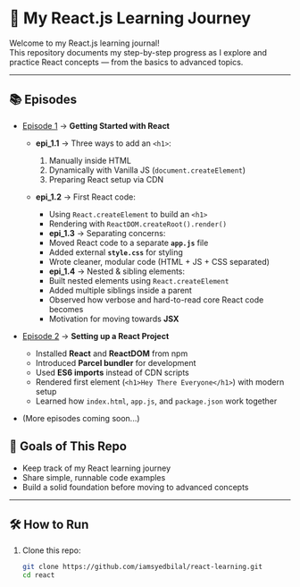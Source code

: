 # 🚀 My React.js Learning Journey

Welcome to my React.js learning journal!  
This repository documents my step-by-step progress as I explore and practice React concepts — from the basics to advanced topics.

---

## 📚 Episodes

- [Episode 1](./epi_1) → **Getting Started with React**

  - **epi_1.1** → Three ways to add an `<h1>`:
    1. Manually inside HTML
    2. Dynamically with Vanilla JS (`document.createElement`)
    3. Preparing React setup via CDN
  - **epi_1.2** → First React code:

    - Using `React.createElement` to build an `<h1>`
    - Rendering with `ReactDOM.createRoot().render()`
    - **epi_1.3** → Separating concerns:
    - Moved React code to a separate **`app.js`** file
    - Added external **`style.css`** for styling
    - Wrote cleaner, modular code (HTML + JS + CSS separated)
    - **epi_1.4** → Nested & sibling elements:
    - Built nested elements using `React.createElement`
    - Added multiple siblings inside a parent
    - Observed how verbose and hard-to-read core React code becomes
    - Motivation for moving towards **JSX**

- [Episode 2](./epi_2) → **Setting up a React Project**

  - Installed **React** and **ReactDOM** from npm
  - Introduced **Parcel bundler** for development
  - Used **ES6 imports** instead of CDN scripts
  - Rendered first element (`<h1>Hey There Everyone</h1>`) with modern setup
  - Learned how `index.html`, `app.js`, and `package.json` work together

- (More episodes coming soon...)

## 🎯 Goals of This Repo

- Keep track of my React learning journey
- Share simple, runnable code examples
- Build a solid foundation before moving to advanced concepts

---

## 🛠️ How to Run

1. Clone this repo:
   ```bash
   git clone https://github.com/iamsyedbilal/react-learning.git
   cd react
   ```

